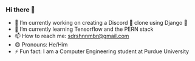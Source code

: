 ### Hi there 👋

<!--
**sdrshn-nmbr/sdrshn-nmbr** is a ✨ _special_ ✨ repository because its `README.md` (this file) appears on your GitHub profile.

Here are some ideas to get you started:

- 🔭 I’m currently working on creating a Discord 👾 clone using Django 🐍
- 🌱 I’m currently learning Tensorflow and the PERN stack
- 📫 How to reach me: sdrshnnmbr@gmail.com
- 😄 Pronouns: He/Him
- ⚡ Fun fact: I am a Computer Engineering student at Purdue University
-->

- 🔭 I’m currently working on creating a Discord 👾 clone using Django 🐍
- 🌱 I’m currently learning Tensorflow and the PERN stack
- 📫 How to reach me: sdrshnnmbr@gmail.com
- 😄 Pronouns: He/Him
- ⚡ Fun fact: I am a Computer Engineering student at Purdue University
